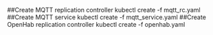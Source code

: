 ##Create MQTT replication controller
kubectl create -f mqtt_rc.yaml
##Create MQTT service
kubectl create -f mqtt_service.yaml
##Create OpenHab replication controller
kubectl create -f openhab.yaml
